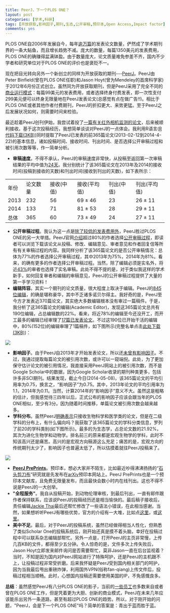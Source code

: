 ```yaml
---
title: PeerJ，下一个PLOS ONE？
layout: post
categories: [学术,科研]
tags: [开放获取,影响因子,期刊,生态,公开审稿,预印本,Open Access,Impact factor]
comments: yes
---
```


PLOS ONE自2006年发展自今，每年[逾万篇](http://en.wikipedia.org/wiki/PLOS_ONE)的发表论文数量，俨然成了学术期刊界的一条大鲇鱼，而且增长趋势不减。庞大的数量，每篇1350美元的发表费用，PLOS ONE的确赚得盆满钵盈。由于数量庞大，论文质量难免参差不齐，国内不少学者和研究单位对于PLOS ONE的评价也是褒贬不一。

现在把目光转向另外一个新创立的同样为开放获取的期刊---[PeerJ](http://peerj.com)。PeerJ由Peter Binfield(曾在PLOS ONE任职)和Jason Hoyt(曾为Mendeley的首席科学家)于2012年6月份正式创立。虽然同为开放获取期刊，但是PeerJ采用了完全不同的[商业运行模式](https://peerj.com/pricing/)：每篇99美元的发表费用，或者选择终身付费发表，即一次性支付299美元便可以终身无限量地在PeerJ发表论文(总感觉有点在做广告!!)。相比于PLOS ONE或者其他作者付费期刊，PeerJ的折扣更大、来势更猛。至于PeerJ之后发展状况如何，则需要时间来检验。

最近趁着PeerJ创刊伊始，我尝试着投了[一篇有关红外相机监测的论文](https://peerj.com/articles/374/)，后来被顺利接收。基于这次投稿经历，我想简单谈谈对PeerJ的一点体会。我利用R语言([R代码下载(3KB)](http://sixf.org/files/code/2014/05/peerj.r))同时提取了PeerJ已发表的前365篇论文(2013-02-12到2014-4-22)的基本信息，诸如投稿时间、接收时间、刊出时间、是否选择公开审稿过程和被引用次数等等，作一简单分析。

-	**审稿速度**。不得不承认，PeerJ的审稿速度非常快，从投稿至返回第一次审稿结果的平均中值为[24天](http://blog.peerj.com/post/60259877854/peerj-speed)。我分别统计了该365篇论文在2013年及2014的接收时间(投稿到接收的天数)和刊出时间(接收到刊出的天数)，如下表所示：

<table>
	<tbody>
		<tr>
			<td>年份</td>
			<td>论文数量</td>
			<td>接收(中值)</td>
			<td>接收(平均值)</td>
			<td>刊出(中值)</td>
			<td>刊出(平均值)</td>
		</tr>
		<tr>
			<td>2013</td>
			<td>232</td>
			<td>56</td>
			<td>69 ± 46</td>
			<td>23</td>
			<td>26 ± 11</td>
		</tr>
		<tr>
			<td>2014</td>
			<td>133</td>
			<td>71</td>
			<td>81 ± 53</td>
			<td>28</td>
			<td>29 ± 11</td>
		</tr>
		<tr>
			<td>总体</td>
			<td>365</td>
			<td>60</td>
			<td>73 ± 49</td>
			<td>24</td>
			<td>27 ± 11</td>
		</tr>
	</tbody>
</table>

-	**公开审稿过程**。我认为这一点是[除了较低的发表费用外](http://blog.peerj.com/post/66773028124/peerj-saves-academia-money)，PeerJ胜过PLOS ONE的另一大举措。PeerJ官网[介绍](http://blog.peerj.com/post/58170809555/peerj-six-month-review)超过80%的作者选择[公开审稿过程](https://peerj.com/reviews/)，即读者可以浏览下载该论文从投稿、修改、编辑意见、审者意见和作者回复信等所有有关审稿过程的内容。我同样分析了该365篇论文的是否公开审稿情况：总体为77%的作者选择公开审稿过程，其中2013年为75%，2014年为81%。看来，的确有更多的作者选择公开审稿过程。当然，除了编辑必须是实名外，将近[43%](http://blog.peerj.com/post/58170809555/peerj-six-month-review)的审者也选择了实名审稿。此处不得不提的是，对于类似我这样的学术新手，如何回复审者和编辑的审稿意见，PeerJ的公开审稿过程提供了大量的第一手学习资料！
-	**编辑阵容**。其实一个期刊的论文质量，很大程度上取决于编辑。PeerJ的[845位编辑](https://peerj.com/academic-boards/editors/)，的确是堪称豪华，其中不乏诸多诺贝尔得主。我好奇的是，PeerJ至今方才发表近370篇论文，其实绝大多数编辑根本没有审过一篇稿件。于是，我分析了这365篇论文的编辑(Academic Editor)，发现这365篇论文总共有190位编辑，占总编辑数的22%。看来，将近78%的编辑至今还没开工，而开工最多的编辑已经审理了[17篇已发表论文](https://peerj.com/JafriMAbdullah/)。不过这190位已开始干活的编辑中，80%(152位)的编辑审理了1篇稿件，如下图所示(完整名单点击[此处下载(3KB)](http://sixf.org/files/code/2014/05/editors.txt))：

![](http://sixf.org/files/images/2014/05/peerj_editors.png)

-	**影响因子**。由于PeerJ自2013年才开始发表论文，所以还[未曾有影响因子](http://blog.peerj.com/post/81475988271/announcing-new-data-reports-for-peerj-articles)。不过，我通过提取每篇论文的被引用次数，或许可以一窥端倪。此处，为了更加保守估计论文的被引用情况，我直接采用PeerJ网站上的被引用次数，而不是Google Scholar中的数据，因为Google Scholar收录的期刊种类更多，包括许多非SCI期刊。结果发现，截止今日(2014-05-08)，该365篇论文的平均引用率为0.75，换言之，“影响因子”为0.75。其中，2013年论文的平均引用率为1.1，2014年为0.11。当然，计算2014年的“影响因子”意义不大。虽然这是粗略的估计，但我感觉待三四年以后，正式公布的影响因子应该会跟当年的PLOS ONE相似，至少有3分。因为随着时间推移，单篇论文被引用次数会越来越多。
-	**学科分布**。虽然PeerJ[明确表示](http://en.wikipedia.org/wiki/PeerJ)只接收生物科学和医学类的论文，但是在二级学科的分布上，有什么偏向吗？我获取了该365篇论文的学科分类信息，罗列了前20的学科类别(如下图所示)。最多的为生态学，占总论文数的21.92%，其次为进化生物学和动物学。排名前三的原来都是宏观生物学的学科，此时不知该高兴还是痛苦。高兴的是宏观方向稿源这么充足；痛苦的是，宏观方向的传统期刊太少了，影响因子也普遍太低了，所以估摸着就往PeerJ投稿来了。

![](http://sixf.org/files/images/2014/05/peerj_subjects.png)

-	**[PeerJ PrePrints](https://peerj.com/about/publications/#PeerJ-PrePrints)**。预印本，想必大家并不陌生，比如最近吵得沸沸扬扬的“[石头剪刀布](http://news.sciencenet.cn/htmlnews/2014/5/293837.shtm)”研究就是先发布在[arXiv](http://arXiv.org)预印本网站上。PeerJ PrePrints也是一个预印本文献库，且免费无限量发布，而且最快会数小时内在线刊出。这也不得不说是PeerJ的一大创举。
-	**"全程服务"**。我自从投稿开始，到动物伦理审核，到最后刊出，一直有邮件跟作者保持联系，应该说PeerJ的投稿经历还是相当愉快的。最后稿子接收后，责任编辑[Jackie Thai](https://peerj.com/about/)最后还帮忙修改了一些语法小错误，在此相当感谢。当然，如果想听听PeerJ有哪些优势，官方的介绍有一大堆，比如点[这里](http://blog.peerj.com/post/46261563342/6-reasons-to-publish-with-peerj)，或[这里](http://blog.peerj.com/post/54500700950/7-reasons-why-peerj-is-the-perfect-conference-publisher
)。
-	**美中不足**。最后，对于PeerJ的投稿系统，虽然已经做得相当人性化，但熟悉了类似Scholar One的投稿系统后，刚开始还真是摸不着头脑，幸好在投稿过程中可以联系杂志编辑部帮忙。另外一点是，打开PeerJ的主页非常慢，上传几百KB的文件，都得至少五分钟。令人惊奇的是，文件多次上传失败后，Jason Hoyt立即发来邮件询问是否需要帮忙，莫非Jason一直在后台监视着？当时，不知是因为国内对PeerJ网站进行了特殊呵护，还是PeerJ的主机跟不上，让投稿过程非常受折磨。后来我怀疑是PeerJ受到国内相关部门的呵护，因为当我最后甩出重磅炸弹，利用国外VPN(俗称fan-qiang)上传文件后，投稿过程相当顺畅。此时，心想国内投稿还需要使用美国的IP，不免感慨良多。

**总结**：虽然感觉PeerJ有八分PLOS ONE的影子，当前的[一些员工](https://peerj.com/about)也多数来自或者曾在PLOS ONE工作，但是凭着更为大胆、创新的商业模式，PeerJ在未来几年应该能杀出另外一条道路，甚至有超过PLOS ONE的趋势。所以，对于刚开始的问题，"PeerJ，会是下一个PLOS ONE"吗？简单的答案是：青出于蓝而胜于蓝。
